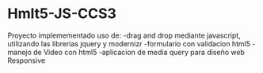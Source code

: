 # Hmlt5-JS-CCS3
Proyecto implemementado uso de:
-drag and drop mediante javascript, utilizando las librerias jquery y modernizr
-formulario con validacion html5
-manejo de Video con html5
-aplicacion de media query para diseño web Responsive
